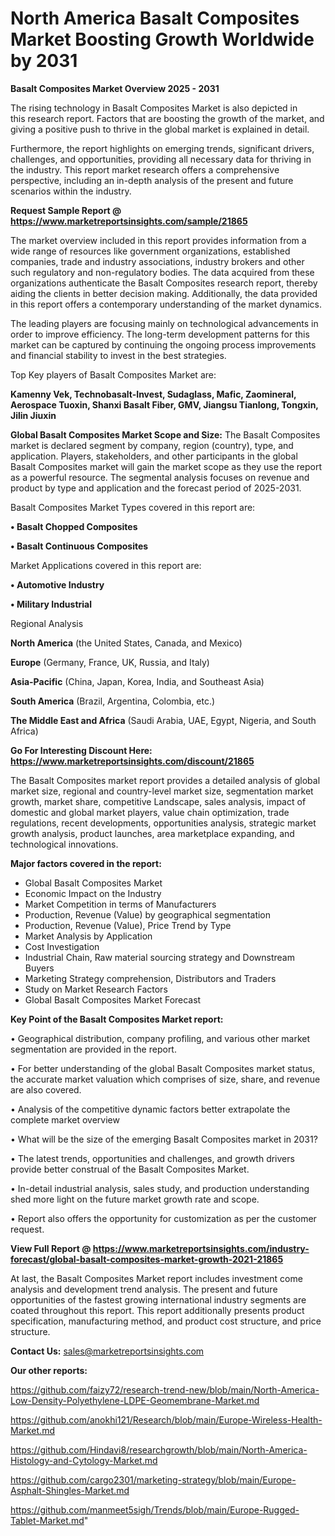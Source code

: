 # North America Basalt Composites Market Boosting Growth Worldwide by 2031

<Strong> Basalt Composites Market Overview 2025 - 2031</strong>

The rising technology in Basalt Composites Market is also depicted in this research report. Factors that are boosting the growth of the market, and giving a positive push to thrive in the global market is explained in detail.

Furthermore, the report highlights on emerging trends, significant drivers, challenges, and opportunities, providing all necessary data for thriving in the industry. This report market research offers a comprehensive perspective, including an in-depth analysis of the present and future scenarios within the industry.

<strong>Request Sample Report @ <a href=https://www.marketreportsinsights.com/sample/21865>https://www.marketreportsinsights.com/sample/21865</a></strong>

The market overview included in this report provides information from a wide range of resources like government organizations, established companies, trade and industry associations, industry brokers and other such regulatory and non-regulatory bodies. The data acquired from these organizations authenticate the Basalt Composites research report, thereby aiding the clients in better decision making. Additionally, the data provided in this report offers a contemporary understanding of the market dynamics.

The leading players are focusing mainly on technological advancements in order to improve efficiency. The long-term development patterns for this market can be captured by continuing the ongoing process improvements and financial stability to invest in the best strategies.

Top Key players of Basalt Composites Market are:

<strong>Kamenny Vek, Technobasalt-Invest, Sudaglass, Mafic, Zaomineral, Aerospace Tuoxin, Shanxi Basalt Fiber, GMV, Jiangsu Tianlong, Tongxin, Jilin Jiuxin</strong>

<strong><b>Global Basalt Composites Market Scope and Size:</b></strong>
The Basalt Composites market is declared segment by company, region (country), type, and application. Players, stakeholders, and other participants in the global Basalt Composites market will gain the market scope as they use the report as a powerful resource. The segmental analysis focuses on revenue and product by type and application and the forecast period of 2025-2031.

Basalt Composites Market Types covered in this report are:

<strong>• Basalt Chopped Composites

• Basalt Continuous Composites</strong>

Market Applications covered in this report are:

<strong>• Automotive Industry

• Military Industrial</strong> 

Regional Analysis

<strong>North America</strong> (the United States, Canada, and Mexico)

<strong>Europe</strong> (Germany, France, UK, Russia, and Italy)

<strong>Asia-Pacific</strong> (China, Japan, Korea, India, and Southeast Asia)

<strong>South America</strong> (Brazil, Argentina, Colombia, etc.)

<strong>The Middle East and Africa</strong> (Saudi Arabia, UAE, Egypt, Nigeria, and South Africa)

<strong>Go For Interesting Discount Here: <a href=https://www.marketreportsinsights.com/discount/21865>https://www.marketreportsinsights.com/discount/21865</a></strong>

The Basalt Composites market report provides a detailed analysis of global market size, regional and country-level market size, segmentation market growth, market share, competitive Landscape, sales analysis, impact of domestic and global market players, value chain optimization, trade regulations, recent developments, opportunities analysis, strategic market growth analysis, product launches, area marketplace expanding, and technological innovations.

<strong><b>Major factors covered in the report:</b></strong>
<ul>
  <li>Global Basalt Composites Market </li>
  <li>Economic Impact on the Industry</li>
  <li>Market Competition in terms of Manufacturers</li>
  <li>Production, Revenue (Value) by geographical segmentation</li>
  <li>Production, Revenue (Value), Price Trend by Type</li>
  <li>Market Analysis by Application</li>
  <li>Cost Investigation</li>
  <li>Industrial Chain, Raw material sourcing strategy and Downstream Buyers</li>
  <li>Marketing Strategy comprehension, Distributors and Traders</li>
  <li>Study on Market Research Factors</li>
  <li>Global Basalt Composites Market Forecast</li>
</ul>

<strong><b>Key Point of the Basalt Composites Market report:</b></strong>

• Geographical distribution, company profiling, and various other market segmentation are provided in the report.

• For better understanding of the global Basalt Composites market status, the accurate market valuation which comprises of size, share, and revenue are also covered.

• Analysis of the competitive dynamic factors better extrapolate the complete market overview

• What will be the size of the emerging Basalt Composites market in 2031?

• The latest trends, opportunities and challenges, and growth drivers provide better construal of the Basalt Composites Market.

• In-detail industrial analysis, sales study, and production understanding shed more light on the future market growth rate and scope.

• Report also offers the opportunity for customization as per the customer request.

<strong><b>View Full Report @ <a href=https://www.marketreportsinsights.com/industry-forecast/global-basalt-composites-market-growth-2021-21865>https://www.marketreportsinsights.com/industry-forecast/global-basalt-composites-market-growth-2021-21865</a></b></strong>


At last, the Basalt Composites Market report includes investment come analysis and development trend analysis. The present and future opportunities of the fastest growing international industry segments are coated throughout this report. This report additionally presents product specification, manufacturing method, and product cost structure, and price structure.

<strong>Contact Us:</strong>
sales@marketreportsinsights.com

<strong>Our other reports:</strong>

<a href=https://github.com/faizy72/research-trend-new/blob/main/North-America-Low-Density-Polyethylene-LDPE-Geomembrane-Market.md>https://github.com/faizy72/research-trend-new/blob/main/North-America-Low-Density-Polyethylene-LDPE-Geomembrane-Market.md</a>

<a href=https://github.com/anokhi121/Research/blob/main/Europe-Wireless-Health-Market.md>https://github.com/anokhi121/Research/blob/main/Europe-Wireless-Health-Market.md</a>

<a href=https://github.com/Hindavi8/researchgrowth/blob/main/North-America-Histology-and-Cytology-Market.md>https://github.com/Hindavi8/researchgrowth/blob/main/North-America-Histology-and-Cytology-Market.md</a>

<a href=https://github.com/cargo2301/marketing-strategy/blob/main/Europe-Asphalt-Shingles-Market.md>https://github.com/cargo2301/marketing-strategy/blob/main/Europe-Asphalt-Shingles-Market.md</a>

<a href=https://github.com/manmeet5sigh/Trends/blob/main/Europe-Rugged-Tablet-Market.md>https://github.com/manmeet5sigh/Trends/blob/main/Europe-Rugged-Tablet-Market.md</a>"
